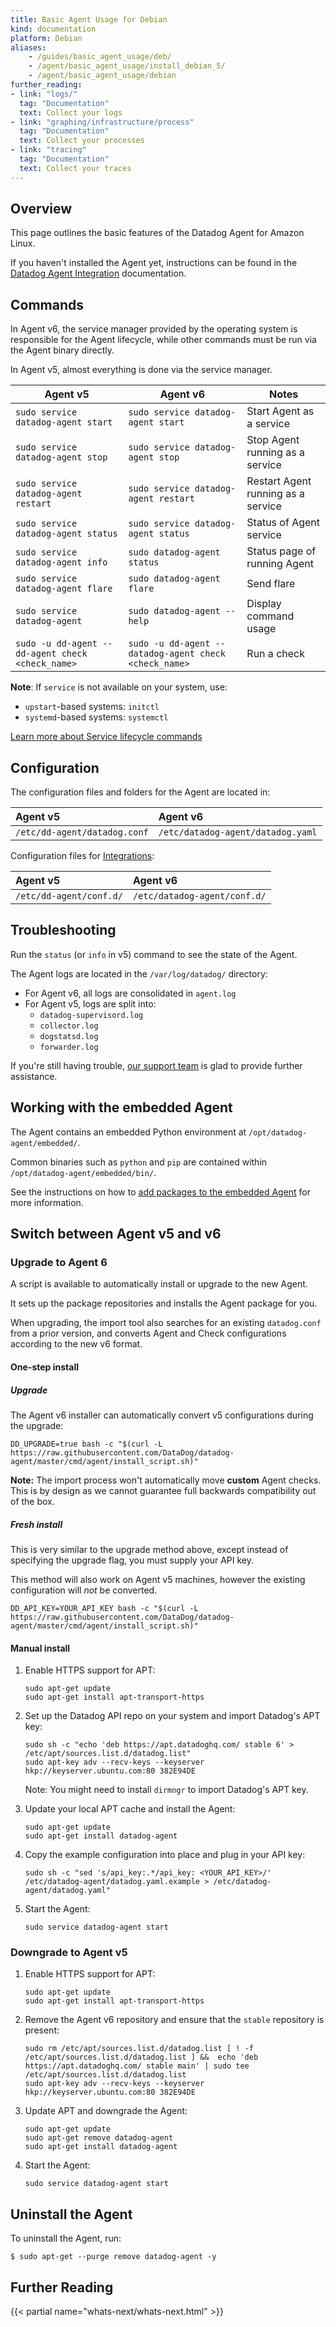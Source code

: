 ```yaml
---
title: Basic Agent Usage for Debian
kind: documentation
platform: Debian
aliases:
    - /guides/basic_agent_usage/deb/
    - /agent/basic_agent_usage/install_debian_5/
    - /agent/basic_agent_usage/debian
further_reading:
- link: "logs/"
  tag: "Documentation"
  text: Collect your logs
- link: "graphing/infrastructure/process"
  tag: "Documentation"
  text: Collect your processes
- link: "tracing"
  tag: "Documentation"
  text: Collect your traces
---
```


## Overview

This page outlines the basic features of the Datadog Agent for Amazon Linux.

If you haven't installed the Agent yet, instructions can be found in the [Datadog Agent Integration][1] documentation.

## Commands

In Agent v6, the service manager provided by the operating system is responsible for the Agent lifecycle, while other commands must be run via the Agent binary directly. 

In Agent v5, almost everything is done via the service manager.

| Agent v5                                          | Agent v6                                               | Notes                              |
| ------------------------------------------------- | ------------------------------------------------------ | ---------------------------------- |
| `sudo service datadog-agent start`                | `sudo service datadog-agent start`                     | Start Agent as a service           |
| `sudo service datadog-agent stop`                 | `sudo service datadog-agent stop`                      | Stop Agent running as a service    |
| `sudo service datadog-agent restart`              | `sudo service datadog-agent restart`                   | Restart Agent running as a service |
| `sudo service datadog-agent status`               | `sudo service datadog-agent status`                    | Status of Agent service            |
| `sudo service datadog-agent info`                 | `sudo datadog-agent status`                            | Status page of running Agent       |
| `sudo service datadog-agent flare`                | `sudo datadog-agent flare`                             | Send flare                         |
| `sudo service datadog-agent`                      | `sudo datadog-agent --help`                            | Display command usage              |
| `sudo -u dd-agent -- dd-agent check <check_name>` | `sudo -u dd-agent -- datadog-agent check <check_name>` | Run a check                        |

**Note**: If `service` is not available on your system, use:

* `upstart`-based systems: `initctl`
* `systemd`-based systems: `systemctl`

[Learn more about Service lifecycle commands][4]

## Configuration

The configuration files and folders for the Agent are located in:

| Agent v5                     | Agent v6                          |
| :-----                       | :----                             |
| `/etc/dd-agent/datadog.conf` | `/etc/datadog-agent/datadog.yaml` |

Configuration files for [Integrations][2]:

| Agent v5                | Agent v6                     |
| :-----                  | :----                        |
| `/etc/dd-agent/conf.d/` | `/etc/datadog-agent/conf.d/` |


## Troubleshooting

Run the `status` (or `info` in v5) command to see the state of the Agent. 

The Agent logs are located in the `/var/log/datadog/` directory:

* For Agent v6, all logs are consolidated in `agent.log`
* For Agent v5, logs are split into:
  * `datadog-supervisord.log`
  * `collector.log`
  * `dogstatsd.log`
  * `forwarder.log`

If you're still having trouble, [our support team][3] is glad to provide further assistance.

## Working with the embedded Agent

The Agent contains an embedded Python environment at `/opt/datadog-agent/embedded/`. 

Common binaries such as `python` and `pip` are contained within `/opt/datadog-agent/embedded/bin/`.

See the instructions on how to [add packages to the embedded Agent][5] for more information.

## Switch between Agent v5 and v6

### Upgrade to Agent 6

A script is available to automatically install or upgrade to the new Agent. 

It sets up the package repositories and installs the Agent package for you. 

When upgrading, the import tool also searches for an existing `datadog.conf` from a prior version, and converts Agent and Check configurations according to the new v6 format.

#### One-step install

##### Upgrade

The Agent v6 installer can automatically convert v5 configurations during the upgrade:
```shell
DD_UPGRADE=true bash -c "$(curl -L https://raw.githubusercontent.com/DataDog/datadog-agent/master/cmd/agent/install_script.sh)"
```

**Note:** The import process won't automatically move **custom** Agent checks. This is by design as we cannot guarantee full backwards compatibility out of the box.

##### Fresh install

This is very similar to the upgrade method above, except instead of specifying the upgrade flag, you must supply your API key. 

This method will also work on Agent v5 machines, however the existing configuration will *not* be converted.

```shell
DD_API_KEY=YOUR_API_KEY bash -c "$(curl -L https://raw.githubusercontent.com/DataDog/datadog-agent/master/cmd/agent/install_script.sh)"
```

#### Manual install

1. Enable HTTPS support for APT:
    ```
    sudo apt-get update
    sudo apt-get install apt-transport-https
    ```

2. Set up the Datadog API repo on your system and import Datadog's APT key:
    ```shell
    sudo sh -c "echo 'deb https://apt.datadoghq.com/ stable 6' > /etc/apt/sources.list.d/datadog.list"
    sudo apt-key adv --recv-keys --keyserver hkp://keyserver.ubuntu.com:80 382E94DE
    ```

    Note: You might need to install `dirmngr` to import Datadog's APT key.

3. Update your local APT cache and install the Agent:
    ```
    sudo apt-get update
    sudo apt-get install datadog-agent
    ```

4. Copy the example configuration into place and plug in your API key:
    ```shell
    sudo sh -c "sed 's/api_key:.*/api_key: <YOUR_API_KEY>/' /etc/datadog-agent/datadog.yaml.example > /etc/datadog-agent/datadog.yaml" 
    ```

5. Start the Agent:
    ```
    sudo service datadog-agent start
    ```

### Downgrade to Agent v5

1. Enable HTTPS support for APT:
    ```shell
    sudo apt-get update
    sudo apt-get install apt-transport-https
    ```

2. Remove the Agent v6 repository and ensure that the `stable` repository is present:
    ```shell
    sudo rm /etc/apt/sources.list.d/datadog.list [ ! -f /etc/apt/sources.list.d/datadog.list ] &&  echo 'deb https://apt.datadoghq.com/ stable main' | sudo tee /etc/apt/sources.list.d/datadog.list
    sudo apt-key adv --recv-keys --keyserver hkp://keyserver.ubuntu.com:80 382E94DE
    ```

3. Update APT and downgrade the Agent:
    ```
    sudo apt-get update
    sudo apt-get remove datadog-agent
    sudo apt-get install datadog-agent
    ```

4. Start the Agent:
    ```
    sudo service datadog-agent start
    ```

## Uninstall the Agent

To uninstall the Agent, run: 
```
$ sudo apt-get --purge remove datadog-agent -y
```

## Further Reading

{{< partial name="whats-next/whats-next.html" >}}

[1]: https://app.datadoghq.com/account/settings#agent/debian
[2]: /integrations
[3]: /help
[4]: https://github.com/DataDog/datadog-agent/blob/master/docs/agent/changes.md#service-lifecycle-commands
[5]: /agent/custom_python_package
